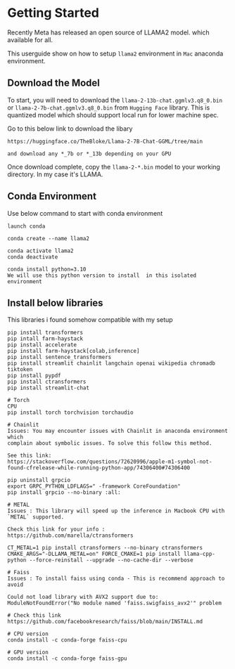 # Getting Started

Recently Meta has released an open source of LLAMA2 model. which available 
for all.

This userguide show on how to setup `llama2` environment in `Mac` anaconda environment.


## Download the Model
To start, you will need to download the `llama-2-13b-chat.ggmlv3.q8_0.bin` or `llama-2-7b-chat.ggmlv3.q8_0.bin` from `Hugging Face` library.
This is quantized model which should support local run for lower machine spec.

Go to this below link to download the libary
```
https://huggingface.co/TheBloke/Llama-2-7B-Chat-GGML/tree/main

and download any *_7b or *_13b depending on your GPU
```

Once download complete, copy the `llama-2-*.bin` model to your working directory. In my case it's LLAMA. 

## Conda Environment

Use below command to start with conda environment
```
launch conda 

conda create --name llama2

conda activate llama2
conda deactivate

conda install python=3.10
We will use this python version to install  in this isolated environment

```

## Install below libraries

This libraries i found somehow compatible with my setup
```
pip install transformers
pip intall farm-haystack
pip install accelerate
pip install farm-haystack[colab,inference]
pip install sentence_transformers
pip install streamlit chainlit langchain openai wikipedia chromadb tiktoken
pip install pypdf
pip install ctransformers
pip install streamlit-chat

# Torch
CPU 
pip install torch torchvision torchaudio

# Chainlit
Issues: You may encounter issues with Chainlit in anaconda environment which
complain about symbolic issues. To solve this follow this method. 

See this link: 
https://stackoverflow.com/questions/72620996/apple-m1-symbol-not-found-cfrelease-while-running-python-app/74306400#74306400

pip uninstall grpcio
export GRPC_PYTHON_LDFLAGS=" -framework CoreFoundation"
pip install grpcio --no-binary :all:

# METAL
Issues : This library will speed up the inference in Macbook CPU with `METAL` supported. 

Check this link for your info : 
https://github.com/marella/ctransformers

CT_METAL=1 pip install ctransformers --no-binary ctransformers
CMAKE_ARGS="-DLLAMA_METAL=on" FORCE_CMAKE=1 pip install llama-cpp-python --force-reinstall --upgrade --no-cache-dir --verbose

# Faiss
Issues : To install faiss using conda - This is recommend approach to avoid

Could not load library with AVX2 support due to:
ModuleNotFoundError("No module named 'faiss.swigfaiss_avx2'" problem

# Check this link
https://github.com/facebookresearch/faiss/blob/main/INSTALL.md

# CPU version
conda install -c conda-forge faiss-cpu

# GPU version
conda install -c conda-forge faiss-gpu

```